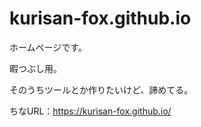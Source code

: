 # kurisan-fox.github.io
ホームページです。


暇つぶし用。


そのうちツールとか作りたいけど、諦めてる。


ちなURL：https://kurisan-fox.github.io/
